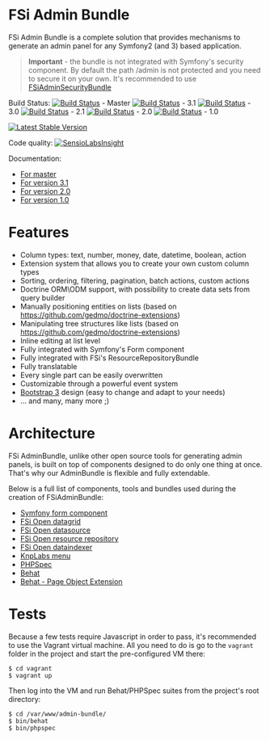 # FSi Admin Bundle

FSi Admin Bundle is a complete solution that provides mechanisms to generate an admin panel for any Symfony2 (and 3) based application.

> **Important** - the bundle is not integrated with Symfony's security component. By default the path /admin is not protected
> and you need to secure it on your own. It's recommended to use [FSiAdminSecurityBundle](https://github.com/fsi-open/admin-security-bundle)

Build Status:
[![Build Status](https://travis-ci.org/fsi-open/admin-bundle.svg?branch=master)](https://travis-ci.org/fsi-open/admin-bundle) - Master
[![Build Status](https://travis-ci.org/fsi-open/admin-bundle.svg?branch=3.1)](https://travis-ci.org/fsi-open/admin-bundle) - 3.1
[![Build Status](https://travis-ci.org/fsi-open/admin-bundle.svg?branch=3.0)](https://travis-ci.org/fsi-open/admin-bundle) - 3.0
[![Build Status](https://travis-ci.org/fsi-open/admin-bundle.svg?branch=2.1)](https://travis-ci.org/fsi-open/admin-bundle) - 2.1
[![Build Status](https://travis-ci.org/fsi-open/admin-bundle.svg?branch=2.0)](https://travis-ci.org/fsi-open/admin-bundle) - 2.0
[![Build Status](https://travis-ci.org/fsi-open/admin-bundle.svg?branch=1.0)](https://travis-ci.org/fsi-open/admin-bundle) - 1.0

[![Latest Stable Version](https://poser.pugx.org/fsi/admin-bundle/v/stable.png)](https://packagist.org/packages/fsi/admin-bundle)

Code quality:
[![SensioLabsInsight](https://insight.sensiolabs.com/projects/82a9e680-cff7-460b-973c-67a2fc7adac0/mini.png)](https://insight.sensiolabs.com/projects/82a9e680-cff7-460b-973c-67a2fc7adac0)

Documentation:

- [For master](Resources/doc/index.md)
- [For version 3.1](https://github.com/fsi-open/admin-bundle/blob/3.1/README.md)
- [For version 2.0](https://github.com/fsi-open/admin-bundle/blob/2.0/README.md)
- [For version 1.0](https://github.com/fsi-open/admin-bundle/blob/1.0/README.md)

# Features

- Column types: text, number, money, date, datetime, boolean, action
- Extension system that allows you to create your own custom column types
- Sorting, ordering, filtering, pagination, batch actions, custom actions
- Doctrine ORM\ODM support, with possibility to create data sets from query builder
- Manually positioning entities on lists (based on https://github.com/gedmo/doctrine-extensions)
- Manipulating tree structures like lists (based on https://github.com/gedmo/doctrine-extensions)
- Inline editing at list level
- Fully integrated with Symfony's Form component
- Fully integrated with FSi's ResourceRepositoryBundle
- Fully translatable
- Every single part can be easily overwritten
- Customizable through a powerful event system
- [Bootstrap 3](http://getbootstrap.com/) design (easy to change and adapt to your needs)
- ... and many, many more ;)

# Architecture

FSi AdminBundle, unlike other open source tools for generating admin panels, is built on top of
components designed to do only one thing at once. That's why our AdminBundle is flexible and fully extendable.

Below is a full list of components, tools and bundles used during the creation of FSiAdminBundle:

- [Symfony form component](https://github.com/symfony/form)
- [FSi Open datagrid](https://github.com/fsi-open/datagrid-bundle)
- [FSi Open datasource](https://github.com/fsi-open/datasource-bundle)
- [FSi Open resource repository](https://github.com/fsi-open/resource-repository-bundle)
- [FSi Open dataindexer](https://github.com/fsi-open/data-indexer)
- [KnpLabs menu](https://github.com/KnpLabs/KnpMenuBundle)
- [PHPSpec](https://github.com/phpspec)
- [Behat](https://github.com/behat)
- [Behat - Page Object Extension](https://github.com/sensiolabs/BehatPageObjectExtension)

# Tests

Because a few tests require Javascript in order to pass, it's recommended to use the Vagrant virtual machine.
All you need to do is go to the `vagrant` folder in the project and start the pre-configured VM there:

```
$ cd vagrant
$ vagrant up
```

Then log into the VM and run Behat/PHPSpec suites from the project's root directory:

```
$ cd /var/www/admin-bundle/
$ bin/behat
$ bin/phpspec
```
